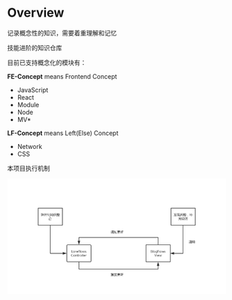 # Overview

记录概念性的知识，需要着重理解和记忆

技能进阶的知识仓库

目前已支持概念化的模块有：

**FE-Concept** means Frontend Concept
- JavaScript
- React
- Module
- Node
- MV\*

**LF-Concept** means Left(Else) Concept
- Network
- CSS

本项目执行机制

![workFlows](../flows.png)